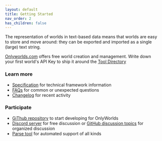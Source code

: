 ```yaml
---
layout: default
title: Getting Started
nav_order: 2
has_children: false
---
```


  
The representation of worlds in text-based data means that worlds are easy to store and move around: they can be exported and imported as a single (large) text string.

[Onlyworlds.com](https://www.onlyworlds.com) offers free world creation and management. Write down your first world's API Key to ship it around the [Tool Directory](../tool-directory/)

### Learn more 

* [Specification](../specification/) for technical framework information
* [FAQs](../faq/) for common or unexpected questions
* [Changelog](./changelog/)  for recent activity

### Participate

* [GiThub repository](https://github.com/OnlyWorlds/OnlyWorlds) to start developing for OnlyWorlds
* [Discord server](https://discord.gg/twCjqvVBwb) for free discussion or [GitHub discussion topics](https://github.com/OnlyWorlds/OnlyWorlds/discussions) for organized discussion
* [Parse tool](TODO) for automated support of all kinds
